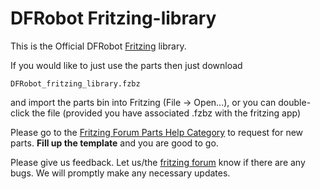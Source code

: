 # DFRobot Fritzing-library

This is the Official DFRobot [Fritzing](http://fritzing.org/) library.

If you would like to just use the parts then just download 

    DFRobot_fritzing_library.fzbz

and import the parts bin into Fritzing (File -> Open...), or you can double-click the file (provided you have associated .fzbz with the fritzing app)

Please go to the [Fritzing Forum Parts Help Category](https://forum.fritzing.org/c/parts-help) to request for new parts. **Fill up the template** and you are good to go.

Please give us feedback. Let us/the [fritzing forum](https://forum.fritzing.org) know if there are any bugs. We will promptly make any necessary updates.
